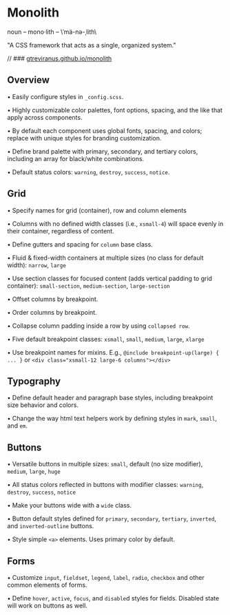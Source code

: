 # Monolith

noun – mono·lith – \ˈmä-nə-ˌlith\ 

"A CSS framework that acts as a single, organized system."

// ### [gtreviranus.github.io/monolith](https://gtreviranus.github.io/monolith)

## Overview

• Easily configure styles in `_config.scss`. 

• Highly customizable color palettes, font options, spacing, and the like that apply across components.

• By default each component uses global fonts, spacing, and colors; replace with unique styles for branding customization.

• Define brand palette with primary, secondary, and tertiary colors, including an array for black/white combinations.

• Default status colors: `warning`, `destroy`, `success`, `notice`.

## Grid

• Specify names for grid (container), row and column elements

• Columns with no defined width classes (i.e., `xsmall-4`) will space evenly in their container, regardless of content.

• Define gutters and spacing for `column` base class.

• Fluid & fixed-width containers at multiple sizes (no class for default width): `narrow`, `large`

• Use section classes for focused content (adds vertical padding to grid container): `small-section`, `medium-section`, `large-section`

• Offset columns by breakpoint.

• Order columns by breakpoint.

• Collapse column padding inside a row by using `collapsed row`.

• Five default breakpoint classes: `xsmall`, `small`, `medium`, `large`, `xlarge`

• Use breakpoint names for mixins. E.g., `@include breakpoint-up(large) { ... }` or `<div class="xsmall-12 large-6 columns"></div>`

## Typography

• Define default header and paragraph base styles, including breakpoint size behavior and colors. 

• Change the way html text helpers work by defining styles in `mark`, `small`, and `em`.

## Buttons

• Versatile buttons in multiple sizes: `small`, default (no size modifier), `medium`, `large`, `huge`

• All status colors reflected in buttons with modifier classes: `warning`, `destroy`, `success`, `notice`

• Make your buttons wide with a `wide` class.

• Button default styles defined for `primary`, `secondary`, `tertiary`, `inverted`, and `inverted-outline` buttons.

• Style simple `<a>` elements. Uses primary color by default.

## Forms

• Customize `input`, `fieldset`, `legend`, `label`, `radio`, `checkbox` and other common elements of forms.

• Define `hover`, `active`, `focus`, and `disable`d styles for fields. Disabled state will work on buttons as well.
